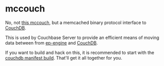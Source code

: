 # mccouch

No, not [this mccouch](https://github.com/mccouch), but a memcached
binary protocol interface to [CouchDB][couchdb].

This is used by Couchbase Server to provide an efficient means of
moving data between from [ep-engine][epe] and [CouchDB][couchdb].

If you want to build and hack on this, it is recommended to start with
the [couchdb manifest build][manifest].  That'll get it all together
for you.


[couchdb]: http://couchdb.apache.org/
[couchbase]: http://www.couchbase.com/
[epe]: https://github.com/membase/ep-engine
[manifest]: https://github.com/couchbase/couchdb-manifest
